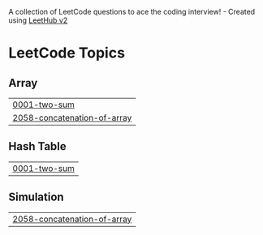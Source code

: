 A collection of LeetCode questions to ace the coding interview! - Created using [LeetHub v2](https://github.com/arunbhardwaj/LeetHub-2.0)
<!---LeetCode Topics Start-->
# LeetCode Topics
## Array
|  |
| ------- |
| [0001-two-sum](https://github.com/rmz07/Dsa/tree/master/0001-two-sum) |
| [2058-concatenation-of-array](https://github.com/rmz07/Dsa/tree/master/2058-concatenation-of-array) |
## Hash Table
|  |
| ------- |
| [0001-two-sum](https://github.com/rmz07/Dsa/tree/master/0001-two-sum) |
## Simulation
|  |
| ------- |
| [2058-concatenation-of-array](https://github.com/rmz07/Dsa/tree/master/2058-concatenation-of-array) |
<!---LeetCode Topics End-->